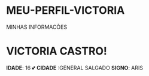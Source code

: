 # MEU-PERFIL-VICTORIA
MINHAS INFORMACÕES
# VICTORIA CASTRO! #
**IDADE**: 16 💕 
**CIDADE** :GENERAL SALGADO
**SIGNO**: ARIS


